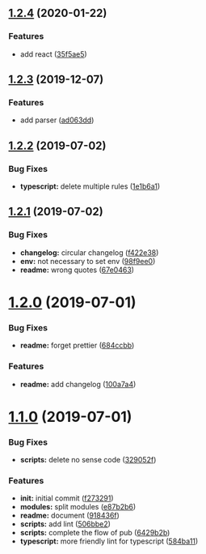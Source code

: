 ## [1.2.4](https://github.com/Qymh/eslint-config-qymh/compare/v1.2.3...v1.2.4) (2020-01-22)


### Features

* add react ([35f5ae5](https://github.com/Qymh/eslint-config-qymh/commit/35f5ae5))



## [1.2.3](https://github.com/Qymh/eslint-config-qymh/compare/v1.2.2...v1.2.3) (2019-12-07)


### Features

* add parser ([ad063dd](https://github.com/Qymh/eslint-config-qymh/commit/ad063dd39fc430b077e0c155270494d3631cd406))



## [1.2.2](https://github.com/Qymh/eslint-config-qymh/compare/v1.2.1...v1.2.2) (2019-07-02)


### Bug Fixes

* **typescript:** delete multiple rules ([1e1b6a1](https://github.com/Qymh/eslint-config-qymh/commit/1e1b6a1))



## [1.2.1](https://github.com/Qymh/eslint-config-qymh/compare/v1.2.0...v1.2.1) (2019-07-02)


### Bug Fixes

* **changelog:** circular changelog ([f422e38](https://github.com/Qymh/eslint-config-qymh/commit/f422e38))
* **env:** not necessary to set env ([98f9ee0](https://github.com/Qymh/eslint-config-qymh/commit/98f9ee0))
* **readme:** wrong quotes ([67e0463](https://github.com/Qymh/eslint-config-qymh/commit/67e0463))



# [1.2.0](https://github.com/Qymh/eslint-config-qymh/compare/v1.1.0...v1.2.0) (2019-07-01)


### Bug Fixes

* **readme:** forget prettier ([684ccbb](https://github.com/Qymh/eslint-config-qymh/commit/684ccbb))


### Features

* **readme:** add changelog ([100a7a4](https://github.com/Qymh/eslint-config-qymh/commit/100a7a4))



# [1.1.0](https://github.com/Qymh/eslint-config-qymh/compare/f273291...v1.1.0) (2019-07-01)


### Bug Fixes

* **scripts:** delete no sense code ([329052f](https://github.com/Qymh/eslint-config-qymh/commit/329052f))


### Features

* **init:** initial commit ([f273291](https://github.com/Qymh/eslint-config-qymh/commit/f273291))
* **modules:** split modules ([e87b2b6](https://github.com/Qymh/eslint-config-qymh/commit/e87b2b6))
* **readme:** document ([918436f](https://github.com/Qymh/eslint-config-qymh/commit/918436f))
* **scripts:** add lint ([506bbe2](https://github.com/Qymh/eslint-config-qymh/commit/506bbe2))
* **scripts:** complete the flow of pub ([6429b2b](https://github.com/Qymh/eslint-config-qymh/commit/6429b2b))
* **typescript:** more friendly lint for typescript ([584ba11](https://github.com/Qymh/eslint-config-qymh/commit/584ba11))


